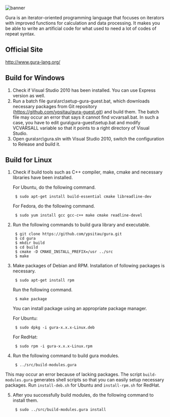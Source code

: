 ![banner](http://www.gura-lang.org/images/banner.png)

Gura is an iterator-oriented programming language
that focuses on iterators with improved functions
for calculation and data processing.
It makes you be able to write an artificial code
for what used to need a lot of codes of repeat syntax.

Official Site
-------------
http://www.gura-lang.org/

Build for Windows
-----------------
1. Check if Visual Studio 2010 has been installed. You can use Express version as well.
2. Run a batch file gura\src\setup-gura-guest.bat, which downloads necessary packages
   from Git repository (https://github.com/ypsitau/gura-guest.git) and build them.
   The batch file may occur an error that says it cannot find vcvarsall.bat.
   In such a case, you have to edit gura\gura-guest\setup.bat
   and modify VCVARSALL variable so that it points to a right directory of Visual Studio.
3. Open gura\src\gura.sln with Visual Studio 2010, switch the configuration to Release
   and build it.

Build for Linux
-----------------
1. Check if build tools such as C++ compiler, make, cmake and necessary libraries
   have been installed.

   For Ubuntu, do the following command.

        $ sudo apt-get install build-essential cmake libreadline-dev

   For Fedora, do the following command.

        $ sudo yum install gcc gcc-c++ make cmake readline-devel

2. Run the following commands to build gura library and executable.

        $ git clone https://github.com/ypsitau/gura.git
        $ cd gura
        $ mkdir build
        $ cd build
        $ cmake -D CMAKE_INSTALL_PREFIX=/usr ../src
        $ make

3. Make packages of Debian and RPM. Installation of following packages is necessary.

        $ sudo apt-get install rpm

   Run the following command.

        $ make package

   You can install package using an appropriate package manager.

   For Ubuntu:

        $ sudo dpkg -i gura-x.x.x-Linux.deb

   For RedHat:

        $ sudo rpm -i gura-x.x.x-Linux.rpm

4. Run the following command to build gura modules.

        $ ../src/build-modules.gura

  This may occur an error because of lacking packages. The script `build-modules.gura`
  generates shell scripts so that you can easily setup necessary packages.
  Run `install-deb.sh` for Ubuntu and `install-rpm.sh` for RedHat.

5. After you successfully build modules, do the following command to install them.

        $ sudo ../src/build-modules.gura install

